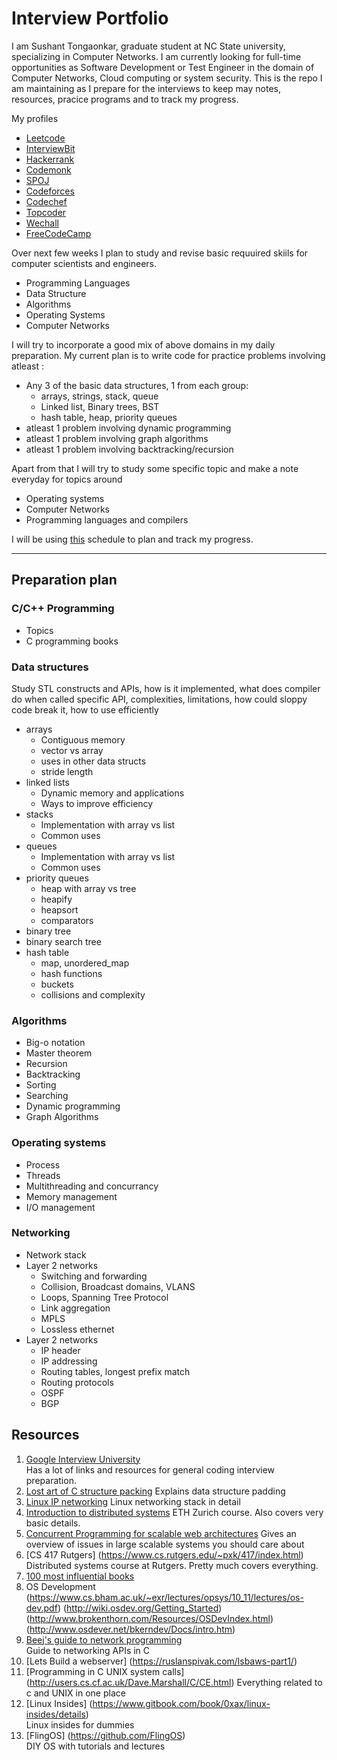 # Interview Portfolio

I am Sushant Tongaonkar, graduate student at NC State university, specializing in Computer Networks. I am currently looking for full-time opportunities as Software Development or Test Engineer in the domain of Computer Networks, Cloud computing or system security. This is the repo I am maintaining as I prepare for the interviews to keep may notes, resources, pracice programs and to track my progress.

My profiles
- [Leetcode](https://leetcode.com/stongao/)
- [InterviewBit](https://www.interviewbit.com/profile/sushant_tongaonkar)
- [Hackerrank](https://www.hackerrank.com/stongao)
- [Codemonk](https://www.hackerearth.com/@stongao)
- [SPOJ](http://www.spoj.com/users/stongao/)
- [Codeforces](http://codeforces.com/profile/stongao)
- [Codechef](https://www.codechef.com/users/stongao)
- [Topcoder](https://www.topcoder.com/members/stongao/)
- [Wechall](https://www.wechall.net/profile/stongo)
- [FreeCodeCamp](https://www.freecodecamp.com/tsushant)

Over next few weeks I plan to study and revise basic requuired skiils for computer scientists and engineers.
- Programming Languages
- Data Structure
- Algorithms
- Operating Systems
- Computer Networks

I will try to incorporate a good mix of above domains in my daily preparation. My current plan is to write code for practice problems involving atleast :
- Any 3 of the basic data structures, 1 from each group: 
  * arrays, strings, stack, queue
  * Linked list, Binary trees, BST
  * hash table, heap, priority queues
- atleast 1 problem involving dynamic programming
- atleast 1 problem involving graph algorithms
- atleast 1 problem involving backtracking/recursion  
  
Apart from that I will try to study some specific topic and make a note everyday for topics around
- Operating systems
- Computer Networks
- Programming languages and compilers

I will be using [this](https://github.com/tSushant/interview_portfolio/blob/master/schedule.md) schedule to plan and track my progress.

---

## Preparation plan

### C/C++ Programming

- Topics
- C programming books


### Data structures
Study STL constructs and APIs, how is it implemented, what does compiler do when called specific API, complexities, limitations, how could sloppy code break it, how to use efficiently
- arrays
  * Contiguous memory
  * vector vs array
  * uses in other data structs
  * stride length
- linked lists
  * Dynamic memory and applications
  * Ways to improve efficiency
- stacks
  * Implementation with array vs list
  * Common uses
- queues
  * Implementation with array vs list
  * Common uses
- priority queues
  * heap with array vs tree
  * heapify
  * heapsort
  * comparators
- binary tree
- binary search tree
- hash table
  * map, unordered_map
  * hash functions
  * buckets
  * collisions and complexity

### Algorithms

- Big-o notation
- Master theorem
- Recursion
- Backtracking
- Sorting
- Searching
- Dynamic programming
- Graph Algorithms

### Operating systems

- Process
- Threads
- Multithreading and concurrancy
- Memory management
- I/O management

### Networking

- Network stack
- Layer 2 networks
  * Switching and forwarding
  * Collision, Broadcast domains, VLANS
  * Loops, Spanning Tree Protocol
  * Link aggregation
  * MPLS
  * Lossless ethernet
- Layer 2 networks
  * IP header
  * IP addressing
  * Routing tables, longest prefix match
  * Routing protocols
  * OSPF
  * BGP
  

## Resources
1. [Google Interview University](https://github.com/jwasham/google-interview-university)  
   Has a lot of links and resources for general coding interview preparation.
2. [Lost art of C structure packing](http://www.catb.org/esr/structure-packing/)
   Explains data structure padding
3. [Linux IP networking](https://www.cs.unh.edu/cnrg/people/gherrin/linux-net.html)
   Linux networking stack in detail
4. [Introduction to distributed systems](http://disco.ethz.ch/lectures/podc_allstars/)
   ETH Zurich course. Also covers very basic details.
5. [Concurrent Programming for scalable web architectures](http://berb.github.io/diploma-thesis/original/index.html)
   Gives an overview of issues in large scalable systems you should care about
6. [CS 417 Rutgers] (https://www.cs.rutgers.edu/~pxk/417/index.html)
   Distributed systems course at Rutgers. Pretty much covers everything.
7. [100 most influential books](http://www.cspray.net/my.so-archive/100-most-influential-programming-books.html)
8. OS Development
   (https://www.cs.bham.ac.uk/~exr/lectures/opsys/10_11/lectures/os-dev.pdf)
   (http://wiki.osdev.org/Getting_Started)
   (http://www.brokenthorn.com/Resources/OSDevIndex.html)
   (http://www.osdever.net/bkerndev/Docs/intro.htm)
9. [Beej's guide to network programming](http://beej.us/guide/bgnet/output/html/singlepage/bgnet.html)  
   Guide to networking APIs in C
10. [Lets Build a webserver] (https://ruslanspivak.com/lsbaws-part1/)  
11. [Programming in C UNIX system calls] (http://users.cs.cf.ac.uk/Dave.Marshall/C/CE.html)
   Everything related to c and UNIX in one place
12. [Linux Insides] (https://www.gitbook.com/book/0xax/linux-insides/details)  
   Linux insides for dummies
13. [FlingOS] (https://github.com/FlingOS)  
   DIY OS with tutorials and lectures

